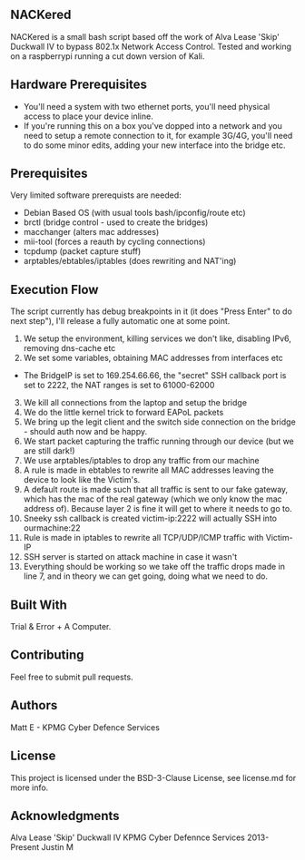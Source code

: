 ## NACKered

NACKered is a small bash script based off the work of Alva Lease 'Skip' Duckwall IV to bypass 802.1x Network Access Control. Tested and working on a raspberrypi running a cut down version of Kali. 

## Hardware Prerequisites

* You'll need a system with two ethernet ports, you'll need physical access to place your device inline.
* If you're running this on a box you've dopped into a network and you need to setup a remote connection to it, for example 3G/4G, you'll need to do some minor edits, adding your new interface into the bridge etc.

## Prerequisites

Very limited software prerequists are needed:
* Debian Based OS (with usual tools bash/ipconfig/route etc)
* brctl (bridge control - used to create the bridges)
* macchanger (alters mac addresses)
* mii-tool (forces a reauth by cycling connections)
* tcpdump (packet capture stuff)
* arptables/ebtables/iptables (does rewriting and NAT'ing)

## Execution Flow
The script currently has debug breakpoints in it (it does "Press Enter" to do next step"), I'll release a fully automatic one at some point.

1. We setup the environment, killing services we don't like, disabling IPv6, removing dns-cache etc
2. We set some variables, obtaining MAC addresses from interfaces etc
  * The BridgeIP is set to 169.254.66.66, the "secret" SSH callback port is set to 2222, the NAT ranges is set to 61000-62000
3. We kill all connections from the laptop and setup the bridge
4. We do the little kernel trick to forward EAPoL packets
5. We bring up the legit client and the switch side connection on the bridge - should auth now and be happy.
6. We start packet capturing the traffic running through our device (but we are still dark!)
7. We use arptables/iptables to drop any traffic from our machine
8. A rule is made in ebtables to rewrite all MAC addresses leaving the device to look like the Victim's.
9. A default route is made such that all traffic is sent to our fake gateway, which has the mac of the real gateway (which we only know the mac address of). Because layer 2 is fine it will get to where it needs to go to.
10. Sneeky ssh callback is created victim-ip:2222 will actually SSH into ourmachine:22
11. Rule is made in iptables to rewrite all TCP/UDP/ICMP traffic with Victim-IP
12. SSH server is started on attack machine in case it wasn't
13. Everything should be working so we take off the traffic drops made in line 7, and in theory we can get going, doing what we need to do.

## Built With
Trial & Error + A Computer.

## Contributing
Feel free to submit pull requests.

## Authors
Matt E - KPMG Cyber Defence Services

## License
This project is licensed under the BSD-3-Clause License, see license.md for more info.

## Acknowledgments
Alva Lease 'Skip' Duckwall IV
KPMG Cyber Defennce Services 2013-Present
Justin M
